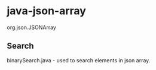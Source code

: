# java-json-array
org.json.JSONArray
## Search
binarySearch.java - used to search elements in json array.
